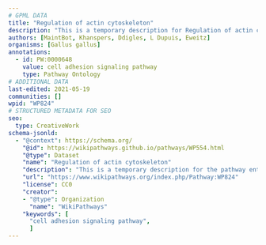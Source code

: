 ```yaml
---
# GPML DATA
title: "Regulation of actin cytoskeleton"
description: "This is a temporary description for Regulation of actin cytoskeleton"
authors: [MaintBot, Khanspers, Ddigles, L Dupuis, Eweitz]
organisms: [Gallus gallus]
annotations:
  - id: PW:0000648
    value: cell adhesion signaling pathway
    type: Pathway Ontology
# ADDITIONAL DATA
last-edited: 2021-05-19
communities: []
wpid: "WP824"
# STRUCTURED METADATA FOR SEO
seo:
  type: CreativeWork
schema-jsonld:
  - "@context": https://schema.org/
    "@id": https://wikipathways.github.io/pathways/WP554.html
    "@type": Dataset
    "name": "Regulation of actin cytoskeleton"
    "description": "This is a temporary description for the pathway entitled: Regulation of actin cytoskeleton"
    "url": "https://www.wikipathways.org/index.php/Pathway:WP824"
    "license": CC0
    "creator":
    - "@type": Organization
      "name": "WikiPathways"
    "keywords": [
      "cell adhesion signaling pathway",
      ]
---
```

